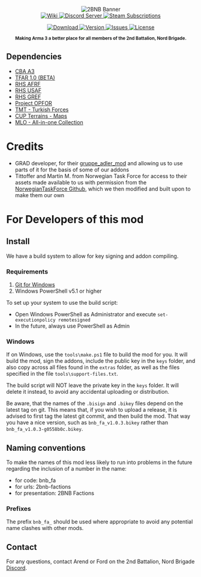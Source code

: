 <p align="center">
<img src="https://yt3.ggpht.com/jBVu-LcazbMJXvyll-GGEf7lIVuzkgXEmNWBIPmG4Y80T9_fQXy7Jos0buCVGZyAnkARwtCGBA=w2560-fcrop64=1,00005a57ffffa5a8-k-c0xffffffff-no-nd-rj"
     alt="2BNB Banner" /><br />
  <a href="https://github.com/2bnb/2bnb-factions/wiki">
    <img src="https://img.shields.io/badge/2BNB%20Factions-Wiki-orange.svg?style=for-the-badge&logo=github"
         alt="Wiki" />
  </a>
  <a href="https://discord.gg/DRaWNyf">
    <img src="https://img.shields.io/discord/532683310409842728.svg?label=Discord&logo=Discord&colorB=7289da&style=for-the-badge"
         alt="Discord Server">
  </a>
  <a href="https://steamcommunity.com/sharedfiles/filedetails/?id=1747089493">
    <img src="https://img.shields.io/endpoint.svg?url=https%3A%2F%2Fshieldsio-steam-workshop.jross.me%2F1747089493%2Fsubscriptions-text&style=for-the-badge"
         alt="Steam Subscriptions">
  </a>
</p>
<p align="center">
  <a href="https://steamcommunity.com/sharedfiles/filedetails/?id=1747089493">
    <img src="https://img.shields.io/steam/size/1747089493?label=Download&logo=steam"
         alt="Download" />
  </a>
  <a href="https://github.com/2bnb/2bnb-factions/releases">
    <img src="https://img.shields.io/github/release/2bnb/2bnb-factions.svg?label=Version"
         alt="Version" />
  </a>
  <a href="https://github.com/2bnb/2bnb-factions/issues">
    <img src="http://img.shields.io/github/issues-raw/2bnb/2bnb-factions.svg?label=Issues&style=flat"
         alt="Issues" />
  </a>
  <a href="https://github.com/2bnb/2bnb-factions/blob/master/LICENCE">
    <img src="https://img.shields.io/github/license/2bnb/2bnb-factions.svg?style=flat&label=Licence"
         alt="License">
  </a>
</p>
<p align="center"><sup><strong>Making Arma 3 a better place for all members of the 2nd Battalion, Nord Brigade.</strong></sup></p>

## Dependencies
- [CBA A3](https://steamcommunity.com/sharedfiles/filedetails/?id=450814997)
- [TFAR 1.0 (BETA)](https://steamcommunity.com/sharedfiles/filedetails/?id=894678801)
- [RHS AFRF](https://steamcommunity.com/sharedfiles/filedetails/?id=843425103)
- [RHS USAF](https://steamcommunity.com/sharedfiles/filedetails/?id=843577117)
- [RHS GREF](https://steamcommunity.com/sharedfiles/filedetails/?id=843593391)
- [Project OPFOR](https://steamcommunity.com/sharedfiles/filedetails/?id=735566597)
- [TMT - Turkish Forces](https://steamcommunity.com/sharedfiles/filedetails/?id=740727824)
- [CUP Terrains - Maps](https://steamcommunity.com/sharedfiles/filedetails/?id=583544987)
- [MLO - All-in-one Collection](https://steamcommunity.com/sharedfiles/filedetails/?id=823636749)

# Credits
- GRAD developer, for their [gruppe_adler_mod](https://github.com/gruppe-adler/gruppe_adler_mod) and allowing us to use parts of it for the basis of some of our addons
- Tittoffer and Martin M. from Norwegian Task Force for access to their assets made available to us with permission from the [NorwegianTaskForce Github](https://github.com/Tittoffer/NorwegianTaskForce/), which we then modified and built upon to make them our own


# For Developers of this mod
## Install
We have a build system to allow for key signing and addon compiling.

### Requirements
1. [Git for Windows](https://git-scm.com/download/win)
1. Windows PowerShell v5.1 or higher

To set up your system to use the build script:
- Open Windows PowerShell as Administrator and execute `set-executionpolicy remotesigned`
- In the future, always use PowerShell as Admin

### Windows
If on Windows, use the `tools\make.ps1` file to build the mod for you. It will build the mod, sign the addons, include the public key in the `keys` folder, and also copy across all files found in the `extras` folder, as well as the files specified in the file `tools\support-files.txt`.

The build script will NOT leave the private key in the `keys` folder. It will delete it instead, to avoid any accidental uploading or distribution.

Be aware, that the names of the `.bisign` and `.bikey` files depend on the latest tag on git. This means that, if you wish to upload a release, it is advised to first tag the latest git commit, and then build the mod. That way you have a nice version, such as `bnb_fa_v1.0.3.bikey` rather than `bnb_fa_v1.0.3-g0558b0c.bikey`.

## Naming conventions
To make the names of this mod less likely to run into problems in the future regarding the inclusion of a number in the name:
- for code: bnb_fa
- for urls: 2bnb-factions
- for presentation: 2BNB Factions

### Prefixes
The prefix `bnb_fa_` should be used where appropriate to avoid any potential name clashes with other mods.

## Contact
For any questions, contact Arend or Ford on the 2nd Battalion, Nord Brigade [Discord](https://discord.gg/DRaWNyf).
